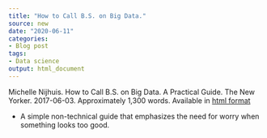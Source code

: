 ```yaml
---
title: "How to Call B.S. on Big Data."
source: new
date: "2020-06-11"
categories:
- Blog post
tags:
- Data science
output: html_document
---
```


Michelle Nijhuis. How to Call B.S. on Big Data. A Practical Guide. The New Yorker. 2017-06-03. Approximately 1,300 words. Available in [html format][nij1]

[nij1]: https://www.newyorker.com/tech/annals-of-technology/how-to-call-bullshit-on-big-data-a-practical-guide

<!---More--->

+ A simple non-technical guide that emphasizes the need for worry when something looks too good.

